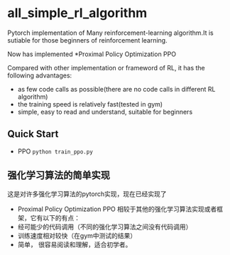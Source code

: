 # all_simple_rl_algorithm
Pytorch implementation of Many reinforcement-learning algorithm.It is sutiable for those beginners of reinforcement learning.

Now has implemented
*Proximal Policy Optimization PPO

Compared with other implementation or frameword of RL, it has the following advantages:
 * as few code calls as possible(there are no code calls in different RL algorithm)
 * the training speed is relatively fast(tested in gym)
 * simple, easy to read and understand, suitable for beginners
 
 ## Quick Start
 
 * PPO
 `python train_ppo.py`
 
 ## 强化学习算法的简单实现
 
 这是对许多强化学习算法的pytorch实现，现在已经实现了
 * Proximal Policy Optimization PPO
相较于其他的强化学习算法实现或者框架，它有以下的有点：
* 经可能少的代码调用（不同的强化学习算法之间没有代码调用）
* 训练速度相对较快（在gym中测试的结果）
* 简单， 很容易阅读和理解，适合初学者。
 

